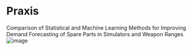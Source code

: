# Praxis
Comparison of Statistical and Machine Learning Methods for Improving Demand Forecasting of Spare Parts in Simulators and Weapon Ranges![image](https://user-images.githubusercontent.com/65988805/139593659-82d5e434-9bbc-46d6-b962-ad2d6d41f387.png)


